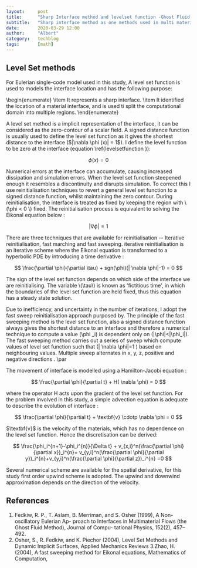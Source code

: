 ```yaml
---
layout:     post
title:      "Sharp Interface method and levelset function -Ghost Fluid Method serie 3"
subtitle:   "Sharp interface method as one methods used in multi material simulation has the advantage of maintaining a sharp interface and swiftness in tracking the movement of the interface"
date:       2020-03-29 12:00
author:     "Albert"
category:   techblog
tags:       [math]
---
```


<html>
<head>
  <meta charset="utf-8">
  <meta name="viewport" content="width=device-width">
  <title>MathJax example</title>
  <script src="https://polyfill.io/v3/polyfill.min.js?features=es6"></script>
  <script id="MathJax-script" async
          src="https://cdn.jsdelivr.net/npm/mathjax@3/es5/tex-mml-chtml.js">
  </script>
</head>
<body>
  
</body>
</html>

<h2 class="section-heading">Level Set methods</h2>

For Eulerian single-code model used in this study, A level set function is used to models the interface location and has the following purpose: 

\begin{enumerate}
  \item It represents a sharp interface.
  \item It identified the location of a material interface, and is used ti split the computational domain into multiple regions.
\end{enumerate}

<html>
<body>
  A level set method is a implicit representation of the interface, it can be considered as the zero-contour of a scalar field. A signed distance function is usually used to define the level set function as it gives the shortest distance to the interface ($|\nabla \phi (x)| = 1$). I define the level function to be zero at the interface (equation \ref{levelsetfunction }):
</body>
</html>


$$
    \phi (x) = 0 
$$

<html>
<body>
Numerical errors at the interface can accumulate, causing increased dissipation and simulation errors. When the level set function steepened enough it resembles a discontinuity and disrupts simulation.  To correct this I use reinitialisation techniques to revert a general level set function to a signed distance function, whilst maintaining the zero contour. During reinitialisation, the interface is treated as fixed by keeping the region with \(\phi < 0 \) fixed. The reinitialisation process is equivalent to solving the Eikonal equation below : 
</body>
</html>

$$
    |\nabla \phi | = 1
$$

There are three techniques that are available for reinitialisation -- Iterative reinitialisation, fast marching and fast sweeping. iterative reinitialisation is an iterative scheme where the Eikonal equation is transformed to a hyperbolic PDE by introducing a time derivative :


$$
\frac{\partial \phi}{\partial \tau} + sgn(\phi)(| \nabla \phi|-1) = 0
$$


<html>
<body>
The sign of the level set function depends on which side of the interface we are reinitialising. The variable \(\tau\) is known as 'fictitious time', in which the boundaries of the level set function are held fixed, thus this equation has a steady state solution.

Due to inefficiency, and uncertainty in the number of iterations, I adopt the fast sweep reinitialisation approach purposed by. The principle of the fast sweeping method is the level set function, also a signed distance function always gives the shortest distance to an interface and therefore a numerical technique to compute a value \(\phi _i\) is dependent only on \(|\phi|<|\phi_i|\). The fast sweeping method carries out a series of sweep which compute values of level set function such that \(| \nabla \phi|=1 \) based on neighbouring values. Multiple sweep alternates in x, y, z, positive and negative directions . \par

The movement of interface is modelled using a Hamilton-Jacobi equation :

</body>
</html>

$$
    \frac{\partial \phi}{\partial t} + H( \nabla \phi) = 0
$$

where the operator H acts upon the gradient of the level set function. 
For the problem involved in this study, a simple advection equation is adequate to describe the evolution of interface : 

$$
    \frac{\partial \phi}{\partial t} + \textbf{v} \cdotp \nabla \phi = 0
$$

<html>
<body>
$\textbf{v}$ is the velocity of the materials, which has no dependence on the level set function.  Hence the discretisation can be derived:
</body>
</html>

$$
\frac{\phi_i^{n+1}-\phi_i^{n}}{\Delta t} + v_{x,i}^n(\frac{\partial \phi}{\partial x})_i^{n}+ v_{y,i}^n(\frac{\partial \phi}{\partial y})_i^{n}+v_{y,i}^n(\frac{\partial \phi}{\partial z})_i^{n} =0
$$

Several numerical scheme are available for the spatial derivative, for this study first order upwind scheme is adopted. The upwind and downwind approximation depends on the direction of the velocity.

<h2 class="section-heading">References</h2>

1. Fedkiw, R. P., T. Aslam, B. Merriman, and S. Osher (1999), A Non-oscillatory Eulerian Ap- proach to Interfaces in Multimaterial Flows (the Ghost Fluid Method), Journal of Compu- tational Physics, 152(2), 457–492.
2. Osher, S., R. Fedkiw, and K. Piechor (2004), Level Set Methods and Dynamic Implicit Surfaces, Applied Mechanics Reviews
3.Zhao, H. (2004), A fast sweeping method for Eikonal equations, Mathematics of Computation,

